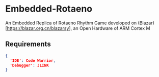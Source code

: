 # Embedded-Rotaeno
An Embedded Replica of Rotaeno Rhythm Game developed on (Blazar)[https://blazar.org.cn/blazarsy], an Open Hardware of ARM Cortex M
## Requirements
```json
{
  'IDE': Code Warrior,
  'Debugger': JLINK
}
```
